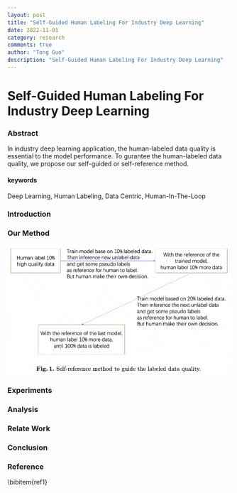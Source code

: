 ```yaml
---
layout: post
title: "Self-Guided Human Labeling For Industry Deep Learning"
date: 2022-11-01
category: research
comments: true
author: "Tong Guo"
description: "Self-Guided Human Labeling For Industry Deep Learning"
---
```



# Self-Guided Human Labeling For Industry Deep Learning

### Abstract

In industry deep learning application, the human-labeled data quality is essential to the model performance. 
To gurantee the human-labeled data quality, we propose our self-guided or self-reference method.


#### keywords
Deep Learning, Human Labeling, Data Centric, Human-In-The-Loop

### Introduction

 


### Our Method

![](/assets/png/self-reference/fig1.png)

### Experiments


### Analysis

### Relate Work

### Conclusion


### Reference

\bibitem{ref1}
